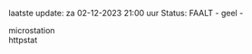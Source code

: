 laatste update: 
za 02-12-2023 21:00   uur 
Status: FAALT - geel - 
<div class="service Y">microstation</div><div class="service G">httpstat</div>